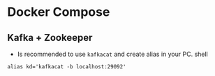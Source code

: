 # Docker Compose

## Kafka + Zookeeper
- Is recommended to use `kafkacat` and create alias in your PC.
shell
```
alias kd='kafkacat -b localhost:29092'
```
